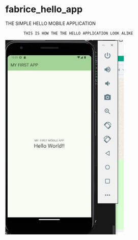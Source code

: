 # fabrice_hello_app

 THE SIMPLE HELLO MOBILE APPLICATION

            THIS IS HOW THE THE HELLO APPLICATION LOOK ALIKE

![HELLO](/Screenshots/fab_hello.JPG)
